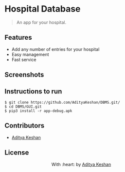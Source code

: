 <p align="center"><a href="https://github.com/AdityaKeshan" target="_blank"></a>
</p>

# Hospital Database

> <Subtitle>
> An app for your hospital.




## Features
- Add any number of entries for your hospital
- Easy management
- Fast service




## Screenshots


## Instructions to run

```
$ git clone https://github.com/AdityaKeshan/DBMS.git/
$ cd DBMS/GUI.git
$ pip3 install -r app-debug.apk
```

## Contributors
- <a href="https://github.com/AdityaKeshan">Aditya Keshan</a>

## License


<p align="center">
	With :heart: by <a href="https://github.com/AdityaKeshan" target="_blank">Aditya Keshan</a>
</p>
